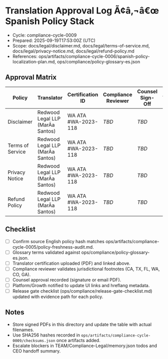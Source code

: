 # Translation Approval Log Ã¢â‚¬â€œ Spanish Policy Stack

- Cycle: compliance-cycle-0009
- Prepared: 2025-09-19T17:53:00Z (UTC)
- Scope: docs/legal/disclaimer.md, docs/legal/terms-of-service.md, docs/legal/privacy-notice.md, docs/legal/refund-policy.md
- References: ops/artifacts/compliance-cycle-0006/spanish-policy-localization-plan.md, ops/compliance/policy-glossary-es.json

## Approval Matrix
| Policy | Translator | Certification ID | Compliance Reviewer | Counsel Sign-Off | Approval Date | Evidence Path |
| --- | --- | --- | --- | --- | --- | --- |
| Disclaimer | Redwood Legal LLP (MarÃ­a Santos) | WA ATA #WA-2023-118 | _TBD_ | _TBD_ | _TBD_ | ops/artifacts/compliance-cycle-0009/translation-approvals/disclaimer-signoff.pdf |
| Terms of Service | Redwood Legal LLP (MarÃ­a Santos) | WA ATA #WA-2023-118 | _TBD_ | _TBD_ | _TBD_ | ops/artifacts/compliance-cycle-0009/translation-approvals/tos-signoff.pdf |
| Privacy Notice | Redwood Legal LLP (MarÃ­a Santos) | WA ATA #WA-2023-118 | _TBD_ | _TBD_ | _TBD_ | ops/artifacts/compliance-cycle-0009/translation-approvals/privacy-signoff.pdf |
| Refund Policy | Redwood Legal LLP (MarÃ­a Santos) | WA ATA #WA-2023-118 | _TBD_ | _TBD_ | _TBD_ | ops/artifacts/compliance-cycle-0009/translation-approvals/refund-signoff.pdf |

## Checklist
- [ ] Confirm source English policy hash matches ops/artifacts/compliance-cycle-0005/policy-freshness-audit.md.
- [ ] Glossary terms validated against ops/compliance/policy-glossary-es.json.
- [ ] Translator certification uploaded (PDF) and linked above.
- [ ] Compliance reviewer validates jurisdictional footnotes (CA, TX, FL, WA, CO, GA).
- [ ] Counsel approval recorded (signature or email PDF).
- [ ] Platform/Growth notified to update UI links and hreflang metadata.
- [ ] Release gate checklist (ops/compliance/release-gate-checklist.md) updated with evidence path for each policy.

## Notes
- Store signed PDFs in this directory and update the table with actual filenames.
- Use SHA256 hashes recorded in `ops/artifacts/compliance-cycle-0009/checksums.json` once artifacts added.
- Escalate blockers in TEAM/Compliance-Legal/memory.json todos and CEO handoff summary.
